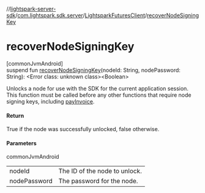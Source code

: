 //[lightspark-server-sdk](../../../index.md)/[com.lightspark.sdk.server](../index.md)/[LightsparkFuturesClient](index.md)/[recoverNodeSigningKey](recover-node-signing-key.md)

# recoverNodeSigningKey

[commonJvmAndroid]\
suspend fun [recoverNodeSigningKey](recover-node-signing-key.md)(nodeId: String, nodePassword: String): &lt;Error class: unknown class&gt;&lt;Boolean&gt;

Unlocks a node for use with the SDK for the current application session. This function must be called before any other functions that require node signing keys, including [payInvoice](pay-invoice.md).

#### Return

True if the node was successfully unlocked, false otherwise.

#### Parameters

commonJvmAndroid

| | |
|---|---|
| nodeId | The ID of the node to unlock. |
| nodePassword | The password for the node. |
